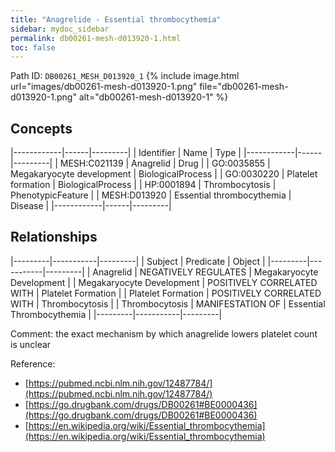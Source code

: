 ```yaml
---
title: "Anagrelide - Essential thrombocythemia"
sidebar: mydoc_sidebar
permalink: db00261-mesh-d013920-1.html
toc: false 
---
```



Path ID: `DB00261_MESH_D013920_1`
{% include image.html url="images/db00261-mesh-d013920-1.png" file="db00261-mesh-d013920-1.png" alt="db00261-mesh-d013920-1" %}

## Concepts

|------------|------|---------|
| Identifier | Name | Type    |
|------------|------|---------|
| MESH:C021139 | Anagrelid | Drug |
| GO:0035855 | Megakaryocyte development | BiologicalProcess |
| GO:0030220 | Platelet formation | BiologicalProcess |
| HP:0001894 | Thrombocytosis | PhenotypicFeature |
| MESH:D013920 | Essential thrombocythemia | Disease |
|------------|------|---------|

## Relationships

|---------|-----------|---------|
| Subject | Predicate | Object  |
|---------|-----------|---------|
| Anagrelid | NEGATIVELY REGULATES | Megakaryocyte Development |
| Megakaryocyte Development | POSITIVELY CORRELATED WITH | Platelet Formation |
| Platelet Formation | POSITIVELY CORRELATED WITH | Thrombocytosis |
| Thrombocytosis | MANIFESTATION OF | Essential Thrombocythemia |
|---------|-----------|---------|

Comment: the exact mechanism by which anagrelide lowers platelet count is unclear

Reference: 
  - [https://pubmed.ncbi.nlm.nih.gov/12487784/](https://pubmed.ncbi.nlm.nih.gov/12487784/)
  - [https://go.drugbank.com/drugs/DB00261#BE0000436](https://go.drugbank.com/drugs/DB00261#BE0000436)
  - [https://en.wikipedia.org/wiki/Essential_thrombocythemia](https://en.wikipedia.org/wiki/Essential_thrombocythemia)
